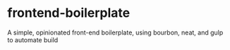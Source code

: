 # frontend-boilerplate
A simple, opinionated front-end boilerplate, using bourbon, neat, and gulp to automate build

